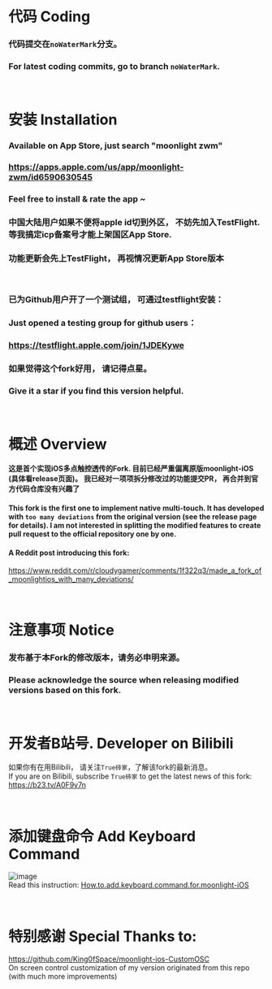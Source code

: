 # 代码 Coding
### 代码提交在`noWaterMark`分支。
### For latest coding commits, go to branch `noWaterMark`.

  <br>

# 安装 Installation

### Available on App Store, just search "moonlight zwm"
### https://apps.apple.com/us/app/moonlight-zwm/id6590630545
### Feel free to install & rate the app ~
### 中国大陆用户如果不便将apple id切到外区， 不妨先加入TestFlight. 等我搞定icp备案号才能上架国区App Store.
### 功能更新会先上TestFlight， 再视情况更新App Store版本

<br>

### 已为Github用户开了一个测试组， 可通过testflight安装：
### Just opened a testing group for github users：
### https://testflight.apple.com/join/1JDEKywe
### 如果觉得这个fork好用， 请记得点星。
### Give it a star if you find this version helpful.

 <br>

# 概述 Overview

#### 这是首个实现iOS多点触控透传的Fork. 目前已经严重偏离原版moonlight-iOS (具体看release页面)。 我已经对一项项拆分修改过的功能提交PR， 再合并到官方代码仓库没有兴趣了  <br>
#### This fork is the first one to implement native multi-touch. It has developed with `too many deviations` from the original version (see the release page for details). I am not interested in splitting the modified features to create pull request to the official repository one by one.
#### A Reddit post introducing this fork:
https://www.reddit.com/r/cloudygamer/comments/1f322q3/made_a_fork_of_moonlightios_with_many_deviations/

 <br>

# 注意事项 Notice
### 发布基于本Fork的修改版本，请务必申明来源。<br>
### Please acknowledge the source when releasing modified versions based on this fork. <br>

<br>

# 开发者B站号. Developer on Bilibili

如果你有在用Bilibili， 请关注`True砖家`，了解该fork的最新消息。 <br>
If you are on Bilibili, subscribe `True砖家` to get the latest news of this fork: <br>
https://b23.tv/A0F9v7n

 <br>

# 添加键盘命令 Add Keyboard Command
![image](https://github.com/user-attachments/assets/0ea0f91c-574d-4408-9c92-d5a3e229807a)
<br>Read this instruction:
[How.to.add.keyboard.command.for.moonlight-iOS](https://b23.tv/fgdRJk8)

<br>

# 特别感谢 Special Thanks to:
https://github.com/King0fSpace/moonlight-ios-CustomOSC
<br>On screen control customization of my version originated from this repo (with much more improvements)

